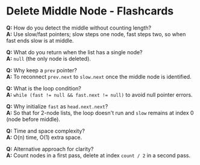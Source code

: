 # Delete Middle Node - Flashcards

**Q:** How do you detect the middle without counting length?  
**A:** Use slow/fast pointers; slow steps one node, fast steps two, so when fast ends slow is at middle.

**Q:** What do you return when the list has a single node?  
**A:** `null` (the only node is deleted).

**Q:** Why keep a `prev` pointer?  
**A:** To reconnect `prev.next` to `slow.next` once the middle node is identified.

**Q:** What is the loop condition?  
**A:** `while (fast != null && fast.next != null)` to avoid null pointer errors.

**Q:** Why initialize `fast` as `head.next.next`?  
**A:** So that for 2-node lists, the loop doesn't run and `slow` remains at index 0 (node before middle).

**Q:** Time and space complexity?  
**A:** O(n) time, O(1) extra space.

**Q:** Alternative approach for clarity?  
**A:** Count nodes in a first pass, delete at index `count / 2` in a second pass.

